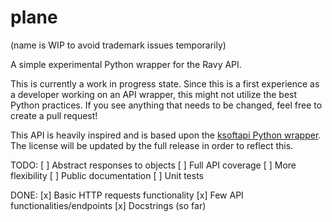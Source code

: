 # plane

(name is WIP to avoid trademark issues temporarily)

A simple experimental Python wrapper for the Ravy API.

This is currently a work in progress state. Since this is a first experience as a developer working on an API wrapper, this might not utilize the best Python practices. If you see anything that needs to be changed, feel free to create a pull request!

This API is heavily inspired and is based upon the [ksoftapi Python wrapper](https://github.com/KSoft-Si/ksoftapi.py). The license will be updated by the full release in order to reflect this.

TODO:
[ ] Abstract responses to objects
[ ] Full API coverage
[ ] More flexibility
[ ] Public documentation
[ ] Unit tests

DONE:
[x] Basic HTTP requests functionality
[x] Few API functionalities/endpoints
[x] Docstrings (so far)
